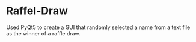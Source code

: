 # Raffel-Draw
Used PyQt5 to create a GUI that randomly selected a name from a text file as the winner of a raffle draw.
